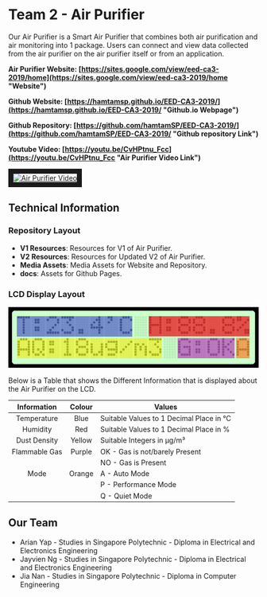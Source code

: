# Team 2 - Air Purifier
Our Air Purifier is a Smart Air Purifier that combines both air purification and air monitoring into 1 package. Users can connect and view data collected from the air purifier on the air purifier itself or from an application.

**Air Purifier Website: [https://sites.google.com/view/eed-ca3-2019/home](https://sites.google.com/view/eed-ca3-2019/home "Website")**

**Github Website: [https://hamtamsp.github.io/EED-CA3-2019/](https://hamtamsp.github.io/EED-CA3-2019/ "Github.io Webpage")**

**Github Repository: [https://github.com/hamtamSP/EED-CA3-2019/](https://github.com/hamtamSP/EED-CA3-2019/ "Github repository Link")**

**Youtube Video: [https://youtu.be/CvHPtnu_Fcc](https://youtu.be/CvHPtnu_Fcc "Air Purifier Video Link")**

<a href="http://www.youtube.com/watch?feature=player_embedded&v=CvHPtnu_Fcc" target="_blank"><img src="http://img.youtube.com/vi/CvHPtnu_Fcc/0.jpg" alt="Air Purifier Video" width="240" height="180" border="10" /></a>

## Technical Information

### Repository Layout
- **V1 Resources**: Resources for V1 of Air Purifier.
- **V2 Resources**: Resources for Updated V2 of Air Purifier.
- **Media Assets**: Media Assets for Website and Repository.
- **docs**: Assets for Github Pages.

### LCD Display Layout
![alt text][lcd]

Below is a Table that shows the Different Information that is displayed about the Air Purifier on the LCD.

|Information  |Colour |Values                                   |
|:-----------:|:-----:|-----------------------------------------|
|Temperature  |Blue   |Suitable Values to 1 Decimal Place in °C |
|Humidity     |Red    |Suitable Values to 1 Decimal Place in %  |
|Dust Density |Yellow |Suitable Integers in µg/m³               |
|Flammable Gas|Purple |OK - Gas is not/barely Present           |
|             |       |NO - Gas is Present                      |
|Mode         |Orange |A - Auto Mode                            |
|             |       |P - Performance Mode                     |
|             |       |Q - Quiet Mode                           |



## Our Team
- Arian Yap - Studies in Singapore Polytechnic - Diploma in Electrical and Electronics Engineering
- Jayvien Ng - Studies in Singapore Polytechnic - Diploma in Electrical and Electronics Engineering
- Jia Nan - Studies in Singapore Polytechnic - Diploma in Computer Engineering

[lcd]: https://github.com/hamtamSP/EED-CA3-2019/blob/master/Media%20Assets/lcd-u.png "LCD Layout"
